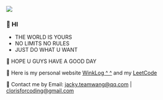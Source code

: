 ![](https://github-readme-stats.vercel.app/api?username=cloris-cc&count_private=true&show_icons=true&theme=gruvbox)

### 💬 HI

- THE WORLD IS YOURS
- NO LIMITS NO RULES
- JUST DO WHAT U WANT

🌱 HOPE U GUYS HAVE A GOOD DAY 

🍃 Here is my personal website [WinkLog ^ ^](https://teamwang.cn/) and my [LeetCode](https://leetcode-cn.com/u/teamwang/)

🍂 Contact me by Email: jacky.teamwang@qq.com | clorisforcoding@gmail.com
